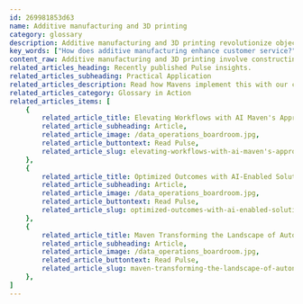 ```yaml
---
id: 269981853d63
name: Additive manufacturing and 3D printing
category: glossary
description: Additive manufacturing and 3D printing revolutionize object creation through computer-aided design by layering materials, offering businesses enhanced customer service, quicker market entry, cost-effective production, and sustainable practices.
key_words: ["How does additive manufacturing enhance customer service?", "What are the benefits of 3D printing for time-to-market acceleration?", "How can businesses reduce distribution expenses through additive manufacturing?", "What is the role of mass customization in 3D printing?", "How do local subcontractors use licensed designs in additive manufacturing?", "How does 3D printing contribute to consistent quality in production?", "What are the sustainable practices in additive manufacturing?", "How does 3D printing support recycling of used products?", "What are the cost-saving benefits of implementing 3D printing?", "How can Maven Technologies assist with additive manufacturing integration?"]
content_raw: Additive manufacturing and 3D printing involve constructing three-dimensional (3D) objects from computer-aided design (CAD) models. This sophisticated procedure is performed by sequentially layering materials, a process that sets it apart from traditional manufacturing processes which focus on subtracting or carving out materials using various methods such as cutting and drilling. But what does this innovative technology mean for businesses? Consider the advantages that additive manufacturing and 3D printing bring to the table. They enable companies to enhance customer service, accelerate the time-to-market, lower distribution expenses, and facilitate mass customization. In practical terms, how does this work? Local subcontractors or even the customers themselves can create components onsite using printers. The designs utilized for these components are licensed by the manufacturer, allowing for uncompromised consistency and quality in production. Furthermore, additive manufacturing and 3D printing promote a more sustainable operation. They achieve this by enabling the recycling of previously used products back into the raw material needed for the creation of new printed products. This not only contributes to cost savings but also helps businesses reduce their environmental footprint. With Maven Technologies' expertise in implementing advanced technology solutions, businesses can capitalize on the remarkable benefits of additive manufacturing and 3D printing. Let Maven be your guide in unlocking productivity and entering a modern world of efficiency, innovation, and sustainability.
related_articles_heading: Recently published Pulse insights.
related_articles_subheading: Practical Application
related_articles_description: Read how Mavens implement this with our clients.
related_articles_category: Glossary in Action
related_articles_items: [
	{
		related_article_title: Elevating Workflows with AI Maven's Approach,
		related_article_subheading: Article,
		related_article_image: /data_operations_boardroom.jpg,
		related_article_buttontext: Read Pulse,
		related_article_slug: elevating-workflows-with-ai-maven's-approach
	},
	{
		related_article_title: Optimized Outcomes with AI-Enabled Solutions,
		related_article_subheading: Article,
		related_article_image: /data_operations_boardroom.jpg,
		related_article_buttontext: Read Pulse,
		related_article_slug: optimized-outcomes-with-ai-enabled-solutions
	},
	{
		related_article_title: Maven Transforming the Landscape of Autonomous Vehicles,
		related_article_subheading: Article,
		related_article_image: /data_operations_boardroom.jpg,
		related_article_buttontext: Read Pulse,
		related_article_slug: maven-transforming-the-landscape-of-autonomous-vehicles
	},
]
---
```

